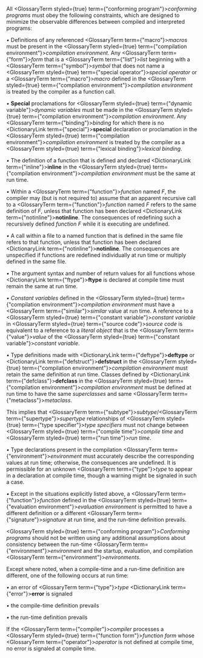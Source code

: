  



All <GlossaryTerm styled={true} term={"conforming program"}><i>conforming programs</i></GlossaryTerm> must obey the following constraints, which are designed to minimize the observable differences between compiled and interpreted programs: 



*•* Definitions of any referenced <GlossaryTerm  term={"macro"}><i>macros</i></GlossaryTerm> must be present in the <GlossaryTerm styled={true} term={"compilation environment"}><i>compilation environment</i></GlossaryTerm>. Any <GlossaryTerm  term={"form"}><i>form</i></GlossaryTerm> that is a <GlossaryTerm  term={"list"}><i>list</i></GlossaryTerm> beginning with a <GlossaryTerm  term={"symbol"}><i>symbol</i></GlossaryTerm> that does not name a <GlossaryTerm styled={true} term={"special operator"}><i>special operator</i></GlossaryTerm> or a <GlossaryTerm  term={"macro"}><i>macro</i></GlossaryTerm> defined in the <GlossaryTerm styled={true} term={"compilation environment"}><i>compilation environment</i></GlossaryTerm> is treated by the compiler as a function call. 



*•* **Special** proclamations for <GlossaryTerm styled={true} term={"dynamic variable"}><i>dynamic variables</i></GlossaryTerm> must be made in the <GlossaryTerm styled={true} term={"compilation environment"}><i>compilation environment</i></GlossaryTerm>. Any <GlossaryTerm  term={"binding"}><i>binding</i></GlossaryTerm> for which there is no <DictionaryLink  term={"special"}><b>special</b></DictionaryLink> declaration or proclamation in the <GlossaryTerm styled={true} term={"compilation environment"}><i>compilation environment</i></GlossaryTerm> is treated by the compiler as a <GlossaryTerm styled={true} term={"lexical binding"}><i>lexical binding</i></GlossaryTerm>. 



*•* The definition of a function that is defined and declared <DictionaryLink  term={"inline"}><b>inline</b></DictionaryLink> in the <GlossaryTerm styled={true} term={"compilation environment"}><i>compilation environment</i></GlossaryTerm> must be the same at run time. 



*•* Within a <GlossaryTerm  term={"function"}><i>function</i></GlossaryTerm> named *F*, the compiler may (but is not required to) assume that an apparent recursive call to a <GlossaryTerm  term={"function"}><i>function</i></GlossaryTerm> named *F* refers to the same definition of *F*, unless that function has been declared <DictionaryLink  term={"notinline"}><b>notinline</b></DictionaryLink>. The consequences of redefining such a recursively defined *function F* while it is executing are undefined. 



*•* A call within a file to a named function that is defined in the same file refers to that function, unless that function has been declared <DictionaryLink  term={"notinline"}><b>notinline</b></DictionaryLink>. The consequences are unspecified if functions are redefined individually at run time or multiply defined in the same file. 



*•* The argument syntax and number of return values for all functions whose <DictionaryLink  term={"ftype"}><b>ftype</b></DictionaryLink> is declared at compile time must remain the same at run time.  







*• Constant variables* defined in the <GlossaryTerm styled={true} term={"compilation environment"}><i>compilation environment</i></GlossaryTerm> must have a <GlossaryTerm  term={"similar"}><i>similar</i></GlossaryTerm> value at run time. A reference to a <GlossaryTerm styled={true} term={"constant variable"}><i>constant variable</i></GlossaryTerm> in <GlossaryTerm styled={true} term={"source code"}><i>source code</i></GlossaryTerm> is equivalent to a reference to a *literal object* that is the <GlossaryTerm  term={"value"}><i>value</i></GlossaryTerm> of the <GlossaryTerm styled={true} term={"constant variable"}><i>constant variable</i></GlossaryTerm>. 



*•* Type definitions made with <DictionaryLink  term={"deftype"}><b>deftype</b></DictionaryLink> or <DictionaryLink  term={"defstruct"}><b>defstruct</b></DictionaryLink> in the <GlossaryTerm styled={true} term={"compilation environment"}><i>compilation environment</i></GlossaryTerm> must retain the same definition at run time. Classes defined by <DictionaryLink  term={"defclass"}><b>defclass</b></DictionaryLink> in the <GlossaryTerm styled={true} term={"compilation environment"}><i>compilation environment</i></GlossaryTerm> must be defined at run time to have the same *superclasses* and same <GlossaryTerm  term={"metaclass"}><i>metaclass</i></GlossaryTerm>. 



This implies that <GlossaryTerm  term={"subtype"}><i>subtype</i></GlossaryTerm>/<GlossaryTerm  term={"supertype"}><i>supertype</i></GlossaryTerm> relationships of <GlossaryTerm styled={true} term={"type specifier"}><i>type specifiers</i></GlossaryTerm> must not change between <GlossaryTerm styled={true} term={"compile time"}><i>compile time</i></GlossaryTerm> and <GlossaryTerm styled={true} term={"run time"}><i>run time</i></GlossaryTerm>. 



*•* Type declarations present in the compilation <GlossaryTerm  term={"environment"}><i>environment</i></GlossaryTerm> must accurately describe the corresponding values at run time; otherwise, the consequences are undefined. It is permissible for an unknown <GlossaryTerm  term={"type"}><i>type</i></GlossaryTerm> to appear in a declaration at compile time, though a warning might be signaled in such a case. 



*•* Except in the situations explicitly listed above, a <GlossaryTerm  term={"function"}><i>function</i></GlossaryTerm> defined in the <GlossaryTerm styled={true} term={"evaluation environment"}><i>evaluation environment</i></GlossaryTerm> is permitted to have a different definition or a different <GlossaryTerm  term={"signature"}><i>signature</i></GlossaryTerm> at run time, and the run-time definition prevails. 



<GlossaryTerm styled={true} term={"conforming program"}><i>Conforming programs</i></GlossaryTerm> should not be written using any additional assumptions about consistency between the run-time <GlossaryTerm  term={"environment"}><i>environment</i></GlossaryTerm> and the startup, evaluation, and compilation <GlossaryTerm  term={"environment"}><i>environments</i></GlossaryTerm>. 



Except where noted, when a compile-time and a run-time definition are different, one of the following occurs at run time: 



*•* an error of <GlossaryTerm  term={"type"}><i>type</i></GlossaryTerm> <DictionaryLink  term={"error"}><b>error</b></DictionaryLink> is signaled 



*•* the compile-time definition prevails 



*•* the run-time definition prevails 



If the <GlossaryTerm  term={"compiler"}><i>compiler</i></GlossaryTerm> processes a <GlossaryTerm styled={true} term={"function form"}><i>function form</i></GlossaryTerm> whose <GlossaryTerm  term={"operator"}><i>operator</i></GlossaryTerm> is not defined at compile time, no error is signaled at compile time. 



